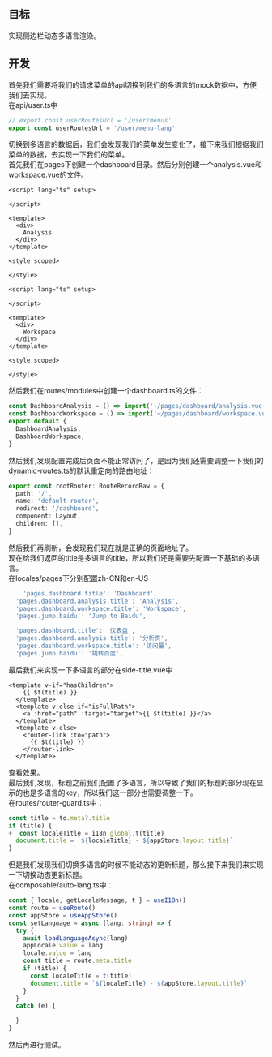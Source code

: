 <a name="DL33g"></a>
## 目标
实现侧边栏动态多语言渲染。
<a name="ccfyU"></a>
## 开发
首先我们需要将我们的请求菜单的api切换到我们的多语言的mock数据中，方便我们去实现。<br />在api/user.ts中
```typescript
// export const userRoutesUrl = '/user/menus'
export const userRoutesUrl = '/user/menu-lang'
```
切换到多语言的数据后，我们会发现我们的菜单发生变化了，接下来我们根据我们菜单的数据，去实现一下我们的菜单。<br />首先我们在pages下创建一个dashboard目录。然后分别创建一个analysis.vue和workspace.vue的文件。
```vue
<script lang="ts" setup>

</script>

<template>
  <div>
    Analysis
  </div>
</template>

<style scoped>

</style>

```
```vue
<script lang="ts" setup>

</script>

<template>
  <div>
    Workspace
  </div>
</template>

<style scoped>

</style>
```
然后我们在routes/modules中创建一个dashboard.ts的文件：
```typescript
const DashboardAnalysis = () => import('~/pages/dashboard/analysis.vue')
const DashboardWorkspace = () => import('~/pages/dashboard/workspace.vue')
export default {
  DashboardAnalysis,
  DashboardWorkspace,
}

```
然后我们发现配置完成后页面不能正常访问了，是因为我们还需要调整一下我们的dynamic-routes.ts的默认重定向的路由地址：
```typescript
export const rootRouter: RouteRecordRaw = {
  path: '/',
  name: 'default-router',
  redirect: '/dashboard',
  component: Layout,
  children: [],
}
```
然后我们再刷新，会发现我们现在就是正确的页面地址了。<br />现在给我们返回的title是多语言的title，所以我们还是需要先配置一下基础的多语言。<br />在locales/pages下分别配置zh-CN和en-US
```typescript
	'pages.dashboard.title': 'Dashboard',
  'pages.dashboard.analysis.title': 'Analysis',
  'pages.dashboard.workspace.title': 'Workspace',
  'pages.jump.baidu': 'Jump to Baidu',
```
```typescript
  'pages.dashboard.title': '仪表盘',
  'pages.dashboard.analysis.title': '分析页',
  'pages.dashboard.workspace.title': '访问量',
  'pages.jump.baidu': '跳转百度',
```
最后我们来实现一下多语言的部分在side-title.vue中：
```vue
<template v-if="hasChildren">
    {{ $t(title) }}
  </template>
  <template v-else-if="isFullPath">
    <a :href="path" :target="target">{{ $t(title) }}</a>
  </template>
  <template v-else>
    <router-link :to="path">
      {{ $t(title) }}
    </router-link>
  </template>
```
查看效果。<br />最后我们发现，标题之前我们配置了多语言，所以导致了我们的标题的部分现在显示的也是多语言的key，所以我们这一部分也需要调整一下。<br />在routes/router-guard.ts中：
```typescript
const title = to.meta?.title
if (title) {
+  const localeTitle = i18n.global.t(title)
  document.title = `${localeTitle} - ${appStore.layout.title}`
}
```
但是我们发现我们切换多语言的时候不能动态的更新标题，那么接下来我们来实现一下切换动态更新标题。<br />在composable/auto-lang.ts中：
```typescript
const { locale, getLocaleMessage, t } = useI18n()
const route = useRoute()
const appStore = useAppStore()
const setLanguage = async (lang: string) => {
  try {
    await loadLanguageAsync(lang)
    appLocale.value = lang
    locale.value = lang
    const title = route.meta.title
    if (title) {
      const localeTitle = t(title)
      document.title = `${localeTitle} - ${appStore.layout.title}`
    }
  }
  catch (e) {

  }
}
```
然后再进行测试。